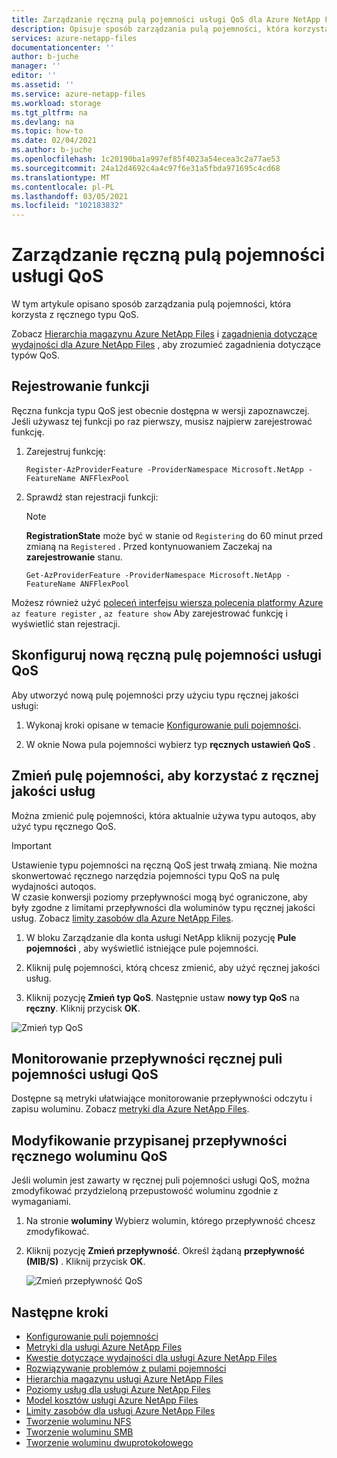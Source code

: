 ```yaml
---
title: Zarządzanie ręczną pulą pojemności usługi QoS dla Azure NetApp Files | Microsoft Docs
description: Opisuje sposób zarządzania pulą pojemności, która korzysta z ręcznego typu QoS, w tym konfigurowania ręcznej puli pojemności i zmiany puli pojemności do korzystania z ręcznej jakości usług.
services: azure-netapp-files
documentationcenter: ''
author: b-juche
manager: ''
editor: ''
ms.assetid: ''
ms.service: azure-netapp-files
ms.workload: storage
ms.tgt_pltfrm: na
ms.devlang: na
ms.topic: how-to
ms.date: 02/04/2021
ms.author: b-juche
ms.openlocfilehash: 1c20190ba1a997ef85f4023a54ecea3c2a77ae53
ms.sourcegitcommit: 24a12d4692c4a4c97f6e31a5fbda971695c4cd68
ms.translationtype: MT
ms.contentlocale: pl-PL
ms.lasthandoff: 03/05/2021
ms.locfileid: "102183832"
---
```

# <a name="manage-a-manual-qos-capacity-pool"></a>Zarządzanie ręczną pulą pojemności usługi QoS

W tym artykule opisano sposób zarządzania pulą pojemności, która korzysta z ręcznego typu QoS.  

Zobacz [Hierarchia magazynu Azure NetApp Files](azure-netapp-files-understand-storage-hierarchy.md) i [zagadnienia dotyczące wydajności dla Azure NetApp Files](azure-netapp-files-performance-considerations.md) , aby zrozumieć zagadnienia dotyczące typów QoS.  

## <a name="register-the-feature"></a>Rejestrowanie funkcji
Ręczna funkcja typu QoS jest obecnie dostępna w wersji zapoznawczej. Jeśli używasz tej funkcji po raz pierwszy, musisz najpierw zarejestrować funkcję.
  
1.  Zarejestruj funkcję:

    ```azurepowershell-interactive
    Register-AzProviderFeature -ProviderNamespace Microsoft.NetApp -FeatureName ANFFlexPool
    ```

2. Sprawdź stan rejestracji funkcji: 

    > [!NOTE]
    > **RegistrationState** może być w stanie od `Registering` do 60 minut przed zmianą na `Registered` . Przed kontynuowaniem Zaczekaj na **zarejestrowanie** stanu.

    ```azurepowershell-interactive
    Get-AzProviderFeature -ProviderNamespace Microsoft.NetApp -FeatureName ANFFlexPool
    ```
Możesz również użyć [poleceń interfejsu wiersza polecenia platformy Azure](/cli/azure/feature) `az feature register` , `az feature show` Aby zarejestrować funkcję i wyświetlić stan rejestracji. 

## <a name="set-up-a-new-manual-qos-capacity-pool"></a>Skonfiguruj nową ręczną pulę pojemności usługi QoS 

Aby utworzyć nową pulę pojemności przy użyciu typu ręcznej jakości usługi:

1. Wykonaj kroki opisane w temacie [Konfigurowanie puli pojemności](azure-netapp-files-set-up-capacity-pool.md).  

2. W oknie Nowa pula pojemności wybierz typ **ręcznych ustawień QoS** .  

## <a name="change-a-capacity-pool-to-use-manual-qos"></a><a name="change-to-qos"></a>Zmień pulę pojemności, aby korzystać z ręcznej jakości usług

Można zmienić pulę pojemności, która aktualnie używa typu autoqos, aby użyć typu ręcznego QoS.  

> [!IMPORTANT]
> Ustawienie typu pojemności na ręczną QoS jest trwałą zmianą. Nie można skonwertować ręcznego narzędzia pojemności typu QoS na pulę wydajności autoqos.  
> W czasie konwersji poziomy przepływności mogą być ograniczone, aby były zgodne z limitami przepływności dla woluminów typu ręcznej jakości usług. Zobacz [limity zasobów dla Azure NetApp Files](azure-netapp-files-resource-limits.md#resource-limits).

1. W bloku Zarządzanie dla konta usługi NetApp kliknij pozycję **Pule pojemności** , aby wyświetlić istniejące pule pojemności.   
 
2.  Kliknij pulę pojemności, którą chcesz zmienić, aby użyć ręcznej jakości usług.

3.  Kliknij pozycję **Zmień typ QoS**. Następnie ustaw **nowy typ QoS** na **ręczny**. Kliknij przycisk **OK**. 

![Zmień typ QoS](../media/azure-netapp-files/change-qos-type.png)


## <a name="monitor-the-throughput-of-a-manual-qos-capacity-pool"></a>Monitorowanie przepływności ręcznej puli pojemności usługi QoS  

Dostępne są metryki ułatwiające monitorowanie przepływności odczytu i zapisu woluminu.  Zobacz [metryki dla Azure NetApp Files](azure-netapp-files-metrics.md).  

## <a name="modify-the-allotted-throughput-of-a-manual-qos-volume"></a>Modyfikowanie przypisanej przepływności ręcznego woluminu QoS 

Jeśli wolumin jest zawarty w ręcznej puli pojemności usługi QoS, można zmodyfikować przydzieloną przepustowość woluminu zgodnie z wymaganiami.

1. Na stronie **woluminy** Wybierz wolumin, którego przepływność chcesz zmodyfikować.   

2. Kliknij pozycję **Zmień przepływność**. Określ żądaną **przepływność (MIB/S)** . Kliknij przycisk **OK**. 

    ![Zmień przepływność QoS](../media/azure-netapp-files/change-qos-throughput.png)

## <a name="next-steps"></a>Następne kroki  

* [Konfigurowanie puli pojemności](azure-netapp-files-set-up-capacity-pool.md)
* [Metryki dla usługi Azure NetApp Files](azure-netapp-files-metrics.md)
* [Kwestie dotyczące wydajności dla usługi Azure NetApp Files](azure-netapp-files-performance-considerations.md)
* [Rozwiązywanie problemów z pulami pojemności](troubleshoot-capacity-pools.md)
* [Hierarchia magazynu usługi Azure NetApp Files](azure-netapp-files-understand-storage-hierarchy.md)
* [Poziomy usług dla usługi Azure NetApp Files](azure-netapp-files-service-levels.md)
* [Model kosztów usługi Azure NetApp Files](azure-netapp-files-cost-model.md)
* [Limity zasobów dla usługi Azure NetApp Files](azure-netapp-files-resource-limits.md)
* [Tworzenie woluminu NFS](azure-netapp-files-create-volumes.md)
* [Tworzenie woluminu SMB](azure-netapp-files-create-volumes-smb.md)
* [Tworzenie woluminu dwuprotokołowego](create-volumes-dual-protocol.md)
